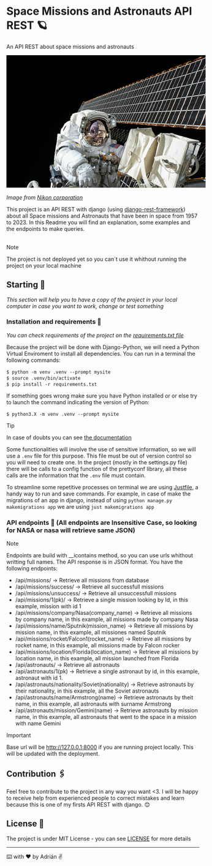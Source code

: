 # Space Missions and Astronauts API REST 🪐

An API REST about space missions and astronauts
<div style='width:520px'>
    <img src='img/astronaut.jpg'>
</div>

_Image from [Nikon corporation]('https://unsplash.com/es/fotos/fotografia-de-un-astronauta-junto-al-satelite-OLlj17tUZnU')_

This project is an API REST with django (using [django-rest-framework](https://www.django-rest-framework.org)) about all Space missions and Astronauts that have been in space from 1957 to 2023. In this Readme you will find an explanation, some examples and the endpoints to make queries.
<br>
<br>

> [!NOTE]
> The project is not deployed yet so you can´t use it whithout running the project on your local machine

## Starting 🚀

_This section will help you to have a copy of the project in your local computer in case you want to work, change or test something_


### Installation and requirements 🔧

_You can check requirements of the project on the [requirements.txt file](requirements.txt)_

Because the project will be done with Django-Python, we will need a Python Virtual Enviroment to install all dependencies. You can run in a terminal the following commands:

```console
$ python -m venv .venv --prompt mysite
$ source .venv/bin/activate
$ pip install -r requirements.txt
```

If something goes wrong make sure you have Python installed or or else try to launch the command indicating the version of Python:

```console
$ python3.X -m venv .venv --prompt mysite
```

> [!TIP]
> In case of doubts you can see [the documentation](https://docs.python.org/3/library/venv.html)

Some functionalities will involve the use of sensitive information, so we will use a `.env` file for this purpose. This file must be out of version control so you will need to create one. In the project (mostly in the settings.py file) there will be calls to a config function of the prettyconf library, all these calls are the information that the `.env` file must contain.

To streamline some repetitive processes on terminal we are using [Justfile](https://github.com/casey/just), a handy way to run and save commands. For example, in case of make the migrations of an app in django, instead of using `python manage.py makemigrations app` we are using `just makemigrations app`

### API endpoints 📩 (All endpoints are Insensitive Case, so looking for NASA or nasa will retrieve same JSON)
> [!NOTE]
> Endpoints are build with __icontains method, so you can use urls whithout writting full names.
The API response is in JSON format. You have the following endpoints:  
- /api/missions/ -> Retrieve all missions from database
- /api/missions/success/ -> Retrieve all successfull missions
- /api/missions/unsuccess/ -> Retrieve all unsuccessfull missions
- /api/missions/1(pk)/ -> Retrieve a single mission looking by Id, in this example, mission with id 1
- /api/missions/company/Nasa(company_name) -> Retrieve all missions by company name, in this example, all missions made by company Nasa
- /api/missions/name/Sputnik(mission_name) -> Retrieve all missions by mission name, in this example, all missiones named Sputnik
- /api/missions/rocket/Falcon1(rocket_name) -> Retrieve all missions by rocket name, in this example, all missions made by Falcon rocker
- /api/missions/location/Florida(location_name) -> Retrieve all missions by location name, in this example, all mission launched from Florida
- /api/astronauts/ -> Retrieve all astronauts
- /api/astronauts/1(pk) -> Retrieve a single astronaut by id, in this example, astronaut with id 1.
- /api/astronauts/nationality/Soviet(nationality) -> Retrieve astronauts by their nationality, in this example, all the Soviet astronauts
- /api/astronauts/name/Armstrong(name) -> Retrieve astronauts by theit name, in this example, all astronauts with surname Armstrong
- /api/astronauts/mission/Gemini(name) -> Retrieve astronauts by mission name, in this example, all astronauts that went to the space in a mission with name Gemini

> [!IMPORTANT]
> Base url will be http://127.0.0.1:8000 if you are running project locally. This will be updated with the deployment.

## Contribution 🖇️

Feel free to contribute to the project in any way you want <3. I will be happy to receive help from experienced people to correct mistakes and learn because this is one of my firsts API REST with django. 😊

## License 📄

The project is under MIT License - you can see [LICENSE](LICENSE) for more details

---

⌨️ with ❤️ by Adrián ✌️